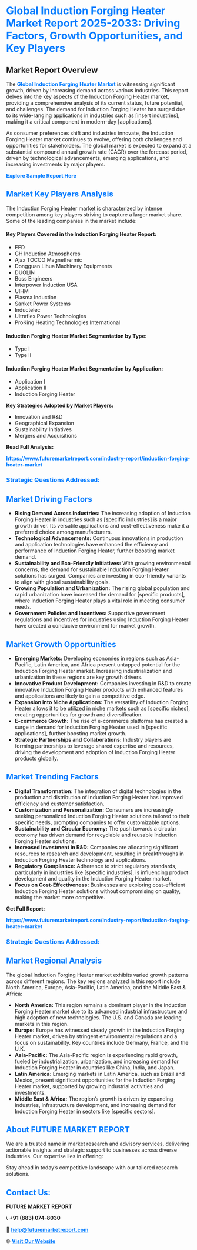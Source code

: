 <h1 style="color: #007BFF;">Global Induction Forging Heater Market Report 2025-2033: Driving Factors, Growth Opportunities, and Key Players</h1>

<section id="overview">
<h2>Market Report Overview</h2>
<p>The <a href="https://www.futuremarketreport.com/industry-report/induction-forging-heater-market" style="color: #007BFF; text-decoration: none;"><strong>Global Induction Forging Heater Market</strong></a> is witnessing significant growth, driven by increasing demand across various industries. This report delves into the key aspects of the Induction Forging Heater market, providing a comprehensive analysis of its current status, future potential, and challenges. The demand for Induction Forging Heater has surged due to its wide-ranging applications in industries such as [insert industries], making it a critical component in modern-day [applications].</p>
<p>As consumer preferences shift and industries innovate, the Induction Forging Heater market continues to evolve, offering both challenges and opportunities for stakeholders. The global market is expected to expand at a substantial compound annual growth rate (CAGR) over the forecast period, driven by technological advancements, emerging applications, and increasing investments by major players.</p>
</section>

<section id="overview">
<p><a href="https://www.futuremarketreport.com/request-sample/reportId=120729" style="color: #007BFF; text-decoration: none;"><strong>Explore Sample Report Here</strong></a></p>
</section>

<section id="key-players">
<h2 style="color: #007BFF;">Market Key Players Analysis</h2>
<p>The Induction Forging Heater market is characterized by intense competition among key players striving to capture a larger market share. Some of the leading companies in the market include:</p>
<h4>Key Players Covered in the Induction Forging Heater Report:</h4>
<ul><li>EFD</li><li>GH Induction Atmospheres</li><li>Ajax TOCCO Magnethermic</li><li>Dongguan Lihua Machinery Equipments</li><li>DUOLIN</li><li>Boss Engineers</li><li>Interpower Induction USA</li><li>UIHM</li><li>Plasma Induction</li><li>Sanket Power Systems</li><li>Inductelec</li><li>Ultraflex Power Technologies</li><li>ProKing Heating Technologies International</li></ul>
<h4>Induction Forging Heater Market Segmentation by Type:</h4>
<ul><li>Type I</li><li>Type II</li></ul>

<h4>Induction Forging Heater Market Segmentation by Application:</h4>
<ul><li>Application I</li><li>Application II</li><li>Induction Forging Heater</li></ul>
<p><strong>Key Strategies Adopted by Market Players:</strong></p>
<ul>
<li>Innovation and R&D</li>
<li>Geographical Expansion</li>
<li>Sustainability Initiatives</li>
<li>Mergers and Acquisitions</li>
</ul>
</section>

<section>
<p><strong>Read Full Analysis: </strong></p><a href="https://www.futuremarketreport.com/industry-report/induction-forging-heater-market" style="color: #007BFF; text-decoration: none;"><strong>https://www.futuremarketreport.com/industry-report/induction-forging-heater-market</strong></a>
<h3 style="color: #007BFF;">Strategic Questions Addressed:</h3>
</section>

<section id="driving-factors">
<h2 style="color: #007BFF;">Market Driving Factors</h2>
<ul>
<li><strong>Rising Demand Across Industries:</strong> The increasing adoption of Induction Forging Heater in industries such as [specific industries] is a major growth driver. Its versatile applications and cost-effectiveness make it a preferred choice among manufacturers.</li>
<li><strong>Technological Advancements:</strong> Continuous innovations in production and application technologies have enhanced the efficiency and performance of Induction Forging Heater, further boosting market demand.</li>
<li><strong>Sustainability and Eco-Friendly Initiatives:</strong> With growing environmental concerns, the demand for sustainable Induction Forging Heater solutions has surged. Companies are investing in eco-friendly variants to align with global sustainability goals.</li>
<li><strong>Growing Population and Urbanization:</strong> The rising global population and rapid urbanization have increased the demand for [specific products], where Induction Forging Heater plays a vital role in meeting consumer needs.</li>
<li><strong>Government Policies and Incentives:</strong> Supportive government regulations and incentives for industries using Induction Forging Heater have created a conducive environment for market growth.</li>
</ul>
</section>

<section id="growth-opportunities">
<h2 style="color: #007BFF;">Market Growth Opportunities</h2>
<ul>
<li><strong>Emerging Markets:</strong> Developing economies in regions such as Asia-Pacific, Latin America, and Africa present untapped potential for the Induction Forging Heater market. Increasing industrialization and urbanization in these regions are key growth drivers.</li>
<li><strong>Innovative Product Development:</strong> Companies investing in R&D to create innovative Induction Forging Heater products with enhanced features and applications are likely to gain a competitive edge.</li>
<li><strong>Expansion into Niche Applications:</strong> The versatility of Induction Forging Heater allows it to be utilized in niche markets such as [specific niches], creating opportunities for growth and diversification.</li>
<li><strong>E-commerce Growth:</strong> The rise of e-commerce platforms has created a surge in demand for Induction Forging Heater used in [specific applications], further boosting market growth.</li>
<li><strong>Strategic Partnerships and Collaborations:</strong> Industry players are forming partnerships to leverage shared expertise and resources, driving the development and adoption of Induction Forging Heater products globally.</li>
</ul>
</section>

<section id="trending-factors">
<h2 style="color: #007BFF;">Market Trending Factors</h2>
<ul>
<li><strong>Digital Transformation:</strong> The integration of digital technologies in the production and distribution of Induction Forging Heater has improved efficiency and customer satisfaction.</li>
<li><strong>Customization and Personalization:</strong> Consumers are increasingly seeking personalized Induction Forging Heater solutions tailored to their specific needs, prompting companies to offer customizable options.</li>
<li><strong>Sustainability and Circular Economy:</strong> The push towards a circular economy has driven demand for recyclable and reusable Induction Forging Heater solutions.</li>
<li><strong>Increased Investment in R&D:</strong> Companies are allocating significant resources to research and development, resulting in breakthroughs in Induction Forging Heater technology and applications.</li>
<li><strong>Regulatory Compliance:</strong> Adherence to strict regulatory standards, particularly in industries like [specific industries], is influencing product development and quality in the Induction Forging Heater market.</li>
<li><strong>Focus on Cost-Effectiveness:</strong> Businesses are exploring cost-efficient Induction Forging Heater solutions without compromising on quality, making the market more competitive.</li>
</ul>
</section>

<section>
<p><strong>Get Full Report: </strong></p><a href="https://www.futuremarketreport.com/industry-report/induction-forging-heater-market" style="color: #007BFF; text-decoration: none;"><strong>https://www.futuremarketreport.com/industry-report/induction-forging-heater-market</strong></a>
<h3 style="color: #007BFF;">Strategic Questions Addressed:</h3>
</section>


<section id="regional-analysis">
<h2 style="color: #007BFF;">Market Regional Analysis</h2>
<p>The global Induction Forging Heater market exhibits varied growth patterns across different regions. The key regions analyzed in this report include North America, Europe, Asia-Pacific, Latin America, and the Middle East & Africa:</p>
<ul>
<li><strong>North America:</strong> This region remains a dominant player in the Induction Forging Heater market due to its advanced industrial infrastructure and high adoption of new technologies. The U.S. and Canada are leading markets in this region.</li>
<li><strong>Europe:</strong> Europe has witnessed steady growth in the Induction Forging Heater market, driven by stringent environmental regulations and a focus on sustainability. Key countries include Germany, France, and the U.K.</li>
<li><strong>Asia-Pacific:</strong> The Asia-Pacific region is experiencing rapid growth, fueled by industrialization, urbanization, and increasing demand for Induction Forging Heater in countries like China, India, and Japan.</li>
<li><strong>Latin America:</strong> Emerging markets in Latin America, such as Brazil and Mexico, present significant opportunities for the Induction Forging Heater market, supported by growing industrial activities and investments.</li>
<li><strong>Middle East & Africa:</strong> The region’s growth is driven by expanding industries, infrastructure development, and increasing demand for Induction Forging Heater in sectors like [specific sectors].</li>
</ul>
</section>

<footer>
<h2 style="color: #007BFF;">About FUTURE MARKET REPORT</h2>
<p>We are a trusted name in market research and advisory services, delivering actionable insights and strategic support to businesses across diverse industries. Our expertise lies in offering:</p>

<p>Stay ahead in today’s competitive landscape with our tailored research solutions.</p>

<h2 style="color: #007BFF;">Contact Us:</h2>
<p><strong>FUTURE MARKET REPORT</strong></p>
<p>📞 <strong>+91 (883) 074-8030</strong></p>
<p>📧 <strong><a href="mailto:help@futuremarketreport.com" style="color: #007BFF;">help@futuremarketreport.com</a></strong></p>
<p>🌐 <strong><a href="https://www.futuremarketreport.com/" style="color: #007BFF;">Visit Our Website</a></strong></p>
</footer>